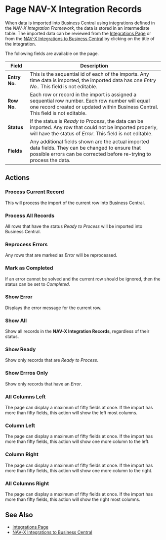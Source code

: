 # Page NAV-X Integration Records

When data is imported into Business Central using integrations defined in the *NAV-X Integration Framework*, the data is stored in an intermediate table. The imported data can be reviewed from the [Integrations Page](page-integrations.md) or from the [NAV-X Integrations to Business Central](page-intermediate.md) by clicking on the title of the integration.

The following fields are available on the page.

| Field | Description |
|-|-|
| **Entry No.** | This is the sequential id of each of the imports. Any time data is imported, the imported data has one *Entry No.*. This field is not editable. |
| **Row No.** | Each row or record in the import is assigned a sequential row number. Each row number will equal one record created or updated within Business Central. This field is not editable. |
| **Status** | If the status is *Ready to Process*, the data can be imported. Any row that could not be imported properly, will have the status of *Error*. This field is not editable. |
| **Fields** | Any additional fields shown are the actual imported data fields. They can be changed to ensure that possible errors can be corrected before re-trying to process the data. |

## Actions

### Process Current Record

This will process the import of the current row into Business Central.

### Process All Records

All rows that have the status *Ready to Process* will be imported into Business Central.

### Reprocess Errors

Any rows that are marked as *Error* will be reprocessed.

### Mark as Completed

If an error cannot be solved and the current row should be ignored, then the status can be set to *Completed*.

### Show Error

Displays the error message for the current row.

### Show All

Show all records in the **NAV-X Integration Records**, regardless of their status.

### Show Ready

Show only records that are *Ready to Process*.

### Show Errros Only

Show only records that have an *Error*.

### All Columns Left

The page can display a maximum of fifty fields at once. If the import has more than fifty fields, this action will show the left most columns.

### Column Left

The page can display a maximum of fifty fields at once. If the import has more than fifty fields, this action will show one more column to the left.

### Column Right

The page can display a maximum of fifty fields at once. If the import has more than fifty fields, this action will show one more column to the right.

### All Columns Right

The page can display a maximum of fifty fields at once. If the import has more than fifty fields, this action will show the right most columns.

## See Also

- [Integrations Page](page-integrations.md)
- [NAV-X Integrations to Business Central](page-intermediate.md)
